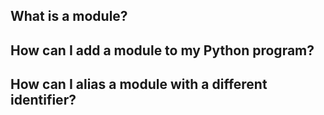 ## What is a module? 

## How can I add a module to my Python program?

## How can I alias a module with a different identifier?